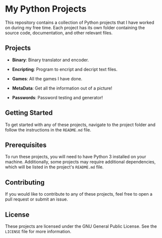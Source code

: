 # My Python Projects

This repository contains a collection of Python projects that I have worked on during my free time. Each project has its own folder containing the source code, documentation, and other relevant files.

## Projects

- **Binary**: Binary translator and encoder.

- **Encripting**: Program to encript and decript text files.

- **Games**: All the games I have done.

- **MetaData**: Get all the information out of a picture!

- **Passwords**: Password testing and generator!

## Getting Started

To get started with any of these projects, navigate to the project folder and follow the instructions in the `README.md` file.

## Prerequisites

To run these projects, you will need to have Python 3 installed on your machine. Additionally, some projects may require additional dependencies, which will be listed in the project's `README.md` file.

## Contributing

If you would like to contribute to any of these projects, feel free to open a pull request or submit an issue.

## License

These projects are licensed under the GNU General Public License. See the `LICENSE` file for more information.

